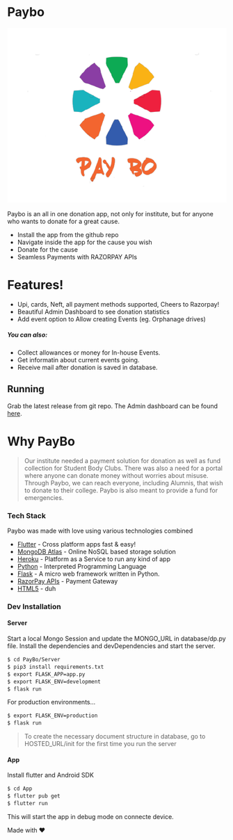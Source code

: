 # Paybo 
![PayBo Logo](logo.png)

Paybo is an all in one donation app, not only for institute, but for anyone who wants to donate for a great cause.
  - Install the app from the github repo
  - Navigate inside the app for the cause you wish
  - Donate for the cause
  - Seamless Payments with RAZORPAY APIs

# Features!
  - Upi, cards, Neft, all payment methods supported, Cheers to Razorpay!
  - Beautiful Admin Dashboard to see donation statistics
  - Add event option to Allow creating Events (eg. Orphanage drives)

##### You can also:
  - Collect allowances or money for In-house Events.
  - Get informatin about current events going.
  - Receive mail after donation is saved in database.

## Running
Grab the latest release from git repo.
The Admin dashboard can be found [here](https://payboo.herokuapp.com/admin).

# Why PayBo
> Our institute needed a payment solution for donation as well as fund collection for Student Body Clubs. There was also a need for a portal where anyone can donate money without worries about misuse. Through Paybo, we can reach everyone, including Alumnis, that wish to donate to their college.
Paybo is also meant to provide a fund for emergencies.

### Tech Stack
Paybo was made with love using various technologies combined

* [Flutter](flutter.dev) - Cross platform apps fast & easy!
* [MongoDB Atlas](https://www.mongodb.com/cloud/atlas) - Online NoSQL based storage solution
* [Heroku](https://dashboard.heroku.com/) - Platform as a Service to run any kind of app
* [Python](https://www.python.org/) - Interpreted Programming Language
* [Flask](https://flask.palletsprojects.com/en/1.1.x/) - A micro web framework written in Python.
* [RazorPay APIs](https://razorpay.com/) - Payment Gateway
* [HTML5](https://html5.org/) - duh

### Dev Installation 
#### Server
Start a local Mongo Session and update the MONGO_URL in database/dp.py file.
Install the dependencies and devDependencies and start the server.
```sh
$ cd PayBo/Server
$ pip3 install requirements.txt
$ export FLASK_APP=app.py
$ export FLASK_ENV=development
$ flask run
```
For production environments...
```sh
$ export FLASK_ENV=production
$ flask run
```
> To create the necessary document structure in database, go to HOSTED_URL/init for the first time you run the server

#### App
Install flutter and Android SDK
```sh
$ cd App
$ flutter pub get
$ flutter run
```
This will start the app in debug mode on connecte device.

Made with ❤️